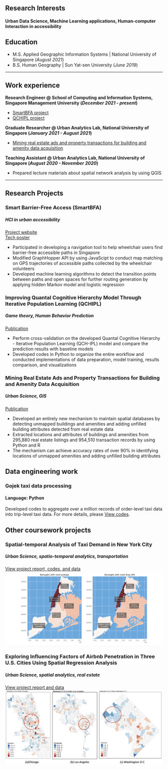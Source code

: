 ## Research Interests

#### Urban Data Science, Machine Learning applications, Human-computer Interaction in accessibility

## Education							       		
- M.S.  Applied Geographic Information Systems	| National University of Singapore (_August 2021_)	 			        		
- B.S.  Human Geography | Sun Yat-sen University (_June 2019_)

---

## Work experience 
**Research Engineer @ School of Computing and Information Systems, Singapore Management University (_December 2021 - present_)**
- [SmartBFA project](#smartbfa)
- [QCHIPL project](#qchipl)

**Graduate Researcher @ Urban Analytics Lab, National University of Singapore (_January 2021 - August 2021_)**  
- [Mining real estate ads and property transactions for building and amenity data acquisition](#real_estate)
  
**Teaching Assistant @ Urban Analytics Lab, National University of Singapore (_August 2020 - November 2020_)**
- Prepared lecture materials about spatial network analysis by using QGIS

---

## Research Projects
<a name="smartbfa"></a>
### Smart Barrier-Free Access (SmartBFA) 
##### HCI in urban accessibility
[Project website](https://smartbfa.com/)  
[Tech poster](https://www.canva.com/design/DAFBk8BAoD4/dBsr2iFutYPfMJhXMWTvAQ/view?utm_content=DAFBk8BAoD4&utm_campaign=designshare&utm_medium=link&utm_source=publishsharelink)

- Participated in developing a navigation tool to help wheelchair users find barrier-free accessible paths in Singapore
- Modified GraphHopper API by using JavaScipt to conduct map matching on GPS trajectories of accessible paths collected by the wheelchair volunteers
- Developed machine learning algorithms to detect the transition points between paths and open spaces for further routing generation by applying hidden Markov model and logistic regression

<a name="qchipl"></a>
### Improving Quantal Cognitive Hierarchy Model Through Iterative Population Learning (QCHIPL)
##### Game theory, Human Behavior Prediction
[Publication](https://arxiv.org/abs/2302.06033)

- Perform cross-validation on the developed Quantal Cognitive Hierarchy - Iterative Population Learning (QCH-IPL) model and compare the prediction results with baseline models
- Developed codes in Python to organize the entire workflow and conducted implementations of data preparation, model training, results comparison, and visualizations

<a name="real_estate"></a>
### Mining Real Estate Ads and Property Transactions for Building and Amenity Data Acquisition
##### Urban Science, GIS
[Publication](https://link.springer.com/article/10.1007/s44212-022-00012-2)

- Developed an entirely new mechanism to maintain spatial databases by detecting unmapped buildings and amenities and adding unfilled building attributes detected from real estate data
- Extracted locations and attributes of buildings and amenities from 295,880 real estate listings and 954,510 transaction records by using Python and R 
- The mechanism can achieve accuracy rates of over 90% in identifying locations of unmapped amenities and adding unfilled building attributes


## Data engineering work

### Gojek taxi data processing
#### Language: Python

Developed codes to aggregate over a million records of order-level taxi data into trip-level taxi data. For more details, please [View codes](https://github.com/chenxy285/gojek_taxi/tree/main).


## Other coursework projects

### Spatial-temporal Analysis of Taxi Demand in New York City
##### Urban Science, spatio-temporal analytics, transportation
[View project report, codes, and data](https://github.com/chenxy285/taxi_demand_analysis_NYC)
![taxiNYC](assets/imgs/taxiNYC.png)


### Exploring Influencing Factors of Airbnb Penetration in Three U.S. Cities Using Spatial Regression Analysis
##### Urban Science, spatial analytics, real estate
[View project report and data](https://github.com/chenxy285/Airbnb_study)
![airbnbUS](assets/imgs/airbnbUS.png)





  


